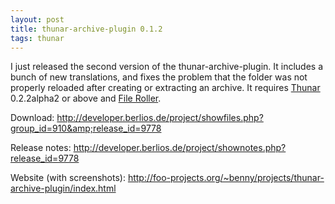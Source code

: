```yaml
---
layout: post
title: thunar-archive-plugin 0.1.2
tags: thunar
---
```


I just released the second version of the thunar-archive-plugin. It includes a bunch of new translations, and fixes the problem that the folder was not properly reloaded after creating or extracting an archive. It requires <a href="http://thunar.xfce.org/">Thunar</a> 0.2.2alpha2 or above and <a href="http://fileroller.sourceforget.net/">File Roller</a>.

Download: <a href="http://developer.berlios.de/project/showfiles.php?group_id=910&amp;release_id=9778">http://developer.berlios.de/project/showfiles.php?group_id=910&amp;release_id=9778</a>

Release notes: <a href="http://developer.berlios.de/project/shownotes.php?release_id=9778">http://developer.berlios.de/project/shownotes.php?release_id=9778</a>

Website (with screenshots): <a href="http://foo-projects.org/~benny/projects/thunar-archive-plugin/index.html">http://foo-projects.org/~benny/projects/thunar-archive-plugin/index.html</a></p>

